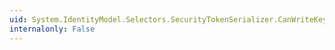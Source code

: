 ```yaml
---
uid: System.IdentityModel.Selectors.SecurityTokenSerializer.CanWriteKeyIdentifierClause(System.IdentityModel.Tokens.SecurityKeyIdentifierClause)
internalonly: False
---
```

